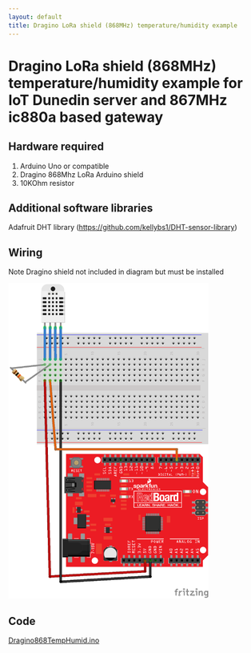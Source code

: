 ```yaml
---
layout: default
title: Dragino LoRa shield (868MHz) temperature/humidity example 
---
```


#  Dragino LoRa shield (868MHz) temperature/humidity example for IoT Dunedin server and 867MHz ic880a based gateway

## Hardware required
1. Arduino Uno or compatible
2. Dragino 868Mhz LoRa Arduino shield 
3. 10KOhm resistor

## Additional software libraries
Adafruit DHT library (https://github.com/kellybs1/DHT-sensor-library)

## Wiring

Note Dragino shield not included in diagram but must be installed

<img src="Dragino868TempHumid_bb.png" width="400">

## Code

<a href ="Dragino868TempHumid.ino">Dragino868TempHumid.ino</a>
